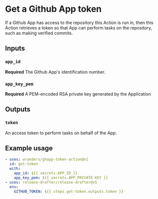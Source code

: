 # Get a Github App token

If a Github App has access to the repository this Action is run in, then this
Action retrieves a token so that App can perform tasks on the repository, such
as making verified commits.

## Inputs

### `app_id`

**Required** The Github App's identification number.

### `app_key_pem`

**Required** A PEM-encoded RSA private key generated by the Application

## Outputs

### `token`

An access token to perform tasks on behalf of the App.

## Example usage

```yaml
- uses: wranders/ghapp-token-action@v1
  id: get-token
  with:
    app_id: ${{ secrets.APP_ID }}
    app_key_pem: ${{ secrets.APP_PRIVATE KEY }}
- uses: release-drafter/release-drafter@v5
  env:
    GITHUB_TOKEN: ${{ steps.get-token.outputs.token }}
```
